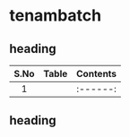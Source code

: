 # tenambatch

## heading

| S.No | Table | Contents |
| :--: | :---: | :------: |
| 1 |  | :------: |

## heading

